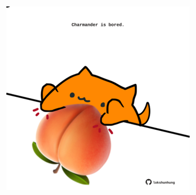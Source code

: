 <!-- built at 09/12/2024, 21:00:40 UTC -->
<p align="center">
  <img width="500" height="500" src="./ReadmeImage.svg">
</p>
